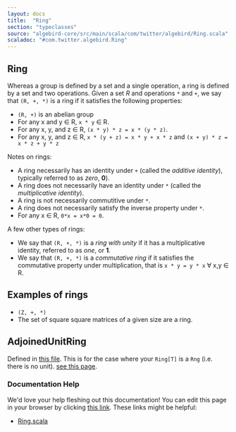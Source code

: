 ```yaml
---
layout: docs
title:  "Ring"
section: "typeclasses"
source: "algebird-core/src/main/scala/com/twitter/algebird/Ring.scala"
scaladoc: "#com.twitter.algebird.Ring"
---
```


## Ring

Whereas a group is defined by a set and a single operation, a ring is defined by a set and two operations.  Given a set *R* and operations `*` and `+`, we say that `(R, +, *)` is a ring if it satisfies the following properties:

- `(R, +)` is an abelian group
- For any x and y &isin; R, `x * y` &isin; R.
- For any x, y, and z &isin; R, `(x * y) * z = x * (y * z)`.
- For any x, y, and z &isin; R, `x * (y + z) = x * y + x * z` and `(x + y) * z = x * z + y * z`

Notes on rings:

- A ring necessarily has an identity under `+` (called the *additive identity*), typically referred to as *zero*, **0**).
- A ring does not necessarily have an identity under `*` (called the *multiplicative identity*).
- A ring is not necessarily commutitive under `*`.
- A ring does not necessarily satisfy the inverse property under `*`.
- For any x &isin; R, `0*x = x*0 = 0`.

A few other types of rings:

- We say that `(R, +, *)` is a *ring with unity* if it has a multiplicative identity, referred to as *one*, or **1**.
- We say that `(R, +, *)` is a *commutative ring* if it satisfies the commutative property under multiplication, that is `x * y = y * x` &forall; x,y &isin; R.

## Examples of rings

- `(Z, +, *)`
- The set of square square matrices of a given size are a ring.

## AdjoinedUnitRing

Defined in [this file](https://github.com/twitter/algebird/blob/develop/algebird-core/src/main/scala/com/twitter/algebird/AdjoinedUnitRing.scala). This is for the case where your `Ring[T]` is a `Rng` (i.e. there is no unit). [see this page](http://en.wikipedia.org/wiki/Pseudo-ring#Adjoining_an_identity_element).


### Documentation Help

We'd love your help fleshing out this documentation! You can edit this page in your browser by clicking [this link](https://github.com/twitter/algebird/edit/develop/docs/src/main/tut/typeclasses/ring.md). These links might be helpful:

- [Ring.scala](https://github.com/twitter/algebird/blob/develop/algebird-core/src/main/scala/com/twitter/algebird/Ring.scala)
